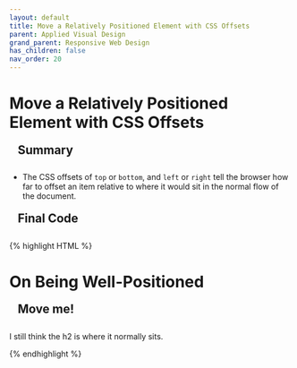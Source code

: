 ```yaml
---
layout: default
title: Move a Relatively Positioned Element with CSS Offsets
parent: Applied Visual Design
grand_parent: Responsive Web Design
has_children: false
nav_order: 20
---
```

# Move a Relatively Positioned Element with CSS Offsets
## Summary
- The CSS offsets of `top` or `bottom`, and `left` or `right` tell the browser how far to offset an item relative to where it would sit in the normal flow of the document. 

## Final Code

{% highlight HTML %}
<head>
<style>
  h2 {
    position: relative;
    left: 15px;
    bottom: 10px;
  }
</style>
</head>
<body>
  <h1>On Being Well-Positioned</h1>
  <h2>Move me!</h2>
  <p>I still think the h2 is where it normally sits.</p>
</body>
{% endhighlight %}